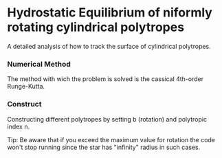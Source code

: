 # Hydrostatic Equilibrium of niformly rotating cylindrical polytropes

A detailed analysis of how to track the surface of cylindrical polytropes.

### Numerical Method

The method with wich the problem is solved is the cassical 4th-order Runge-Kutta.

### Construct

Constructing different polytropes by setting b (rotation) and polytropic index n. 

Tip: Be aware that if you exceed the maximum value for rotation the code won't stop running since the star has "infinity" radius in such cases.
